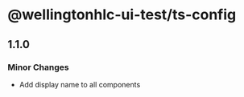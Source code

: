 # @wellingtonhlc-ui-test/ts-config

## 1.1.0

### Minor Changes

- Add display name to all components
